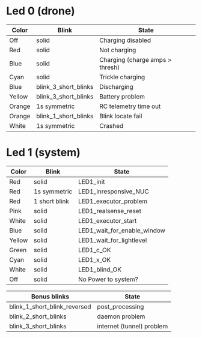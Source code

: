 # Led 0 (drone)

| Color                 | Blink                       | State                           |
| --------------------- | --------------------------- | --------------------------------|
| Off                   | solid                       | Charging disabled               |
| Red                   | solid                       | Not charging                    |
| Blue                  | solid                       | Charging (charge amps > thresh) |
| Cyan                  | solid                       | Trickle charging                |
| Blue                  | blink_3_short_blinks        | Discharging                     |
| Yellow                | blink_3_short_blinks        | Battery problem                 |
| Orange                | 1s symmetric                | RC telemetry time out           |
| Orange                | blink_1_short_blinks        | Blink locate fail               |
| White                 | 1s symmetric                | Crashed                         |


# Led 1 (system)

| Color                 | Blink         | State                         |
| --------------------- | ------------- | ----------------------------- |
| Red                   | solid         | LED1_init                     |
| Red                   | 1s symmetric  | LED1_inresponsive_NUC         |
| Red                   | 1 short blink | LED1_executor_problem         |
| Pink                  | solid         | LED1_realsense_reset          |
| White                 | solid         | LED1_executor_start           |
| Blue                  | solid         | LED1_wait_for_enable_window   |
| Yellow                | solid         | LED1_wait_for_lightlevel      |
| Green                 | solid         | LED1_c_OK                     |
| Cyan                  | solid         | LED1_x_OK                     |
| White                 | solid         | LED1_blind_OK                 |
| Off                   | solid         | No Power to system?           |


| Bonus blinks                  | State                         |
| ----------------------------- | ----------------------------- |
| blink_1_short_blink_reversed  | post_processing               |
| blink_2_short_blinks          | daemon problem                |
| blink_3_short_blinks          | internet (tunnel) problem     |
